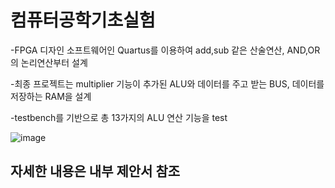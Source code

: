 컴퓨터공학기초실험
=============================
-FPGA 디자인 소프트웨어인 Quartus를 이용하여 add,sub 같은 산술연산, AND,OR의 논리연산부터 설계

-최종 프로젝트는 multiplier 기능이 추가된 ALU와 데이터를 주고 받는 BUS, 데이터를 저장하는 RAM을 설계

-testbench를 기반으로 총 13가지의 ALU 연산 기능을 test

![image](https://github.com/user-attachments/assets/8858b508-4a85-4cac-8c7d-04738f471629)


자세한 내용은 내부 제안서 참조
------------------------------
